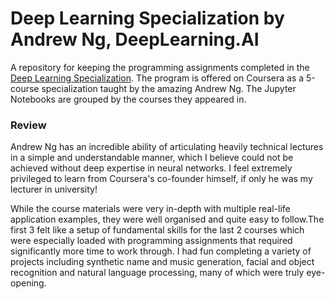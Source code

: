 # Deep Learning Specialization by Andrew Ng, DeepLearning.AI

A repository for keeping the programming assignments completed in the [Deep Learning Specialization][links]. The program is offered on Coursera as a 5-course specialization taught by the amazing Andrew Ng. The Jupyter Notebooks are grouped by the courses they appeared in.

[links]:https://www.coursera.org/specializations/deep-learning





### Review
Andrew Ng has an incredible ability of articulating heavily technical lectures in a simple and understandable manner, which I believe could not be achieved without deep expertise in neural networks. I feel extremely privileged to learn from Coursera's co-founder himself, if only he was my lecturer in university!  

While the course materials were very in-depth with multiple real-life application examples, they were well organised and quite easy to follow.The first 3 felt like a setup of fundamental skills for the last 2 courses which were especially loaded with programming assignments that required significantly more time to work through. I had fun completing a variety of projects including synthetic name and music generation, facial and object recognition and natural language processing, many of which were truly eye-opening.

